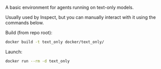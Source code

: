 A basic environment for agents running on text-only models.

Usually used by Inspect, but you can manually interact with it using the commands below.

Build (from repo root):

```bash
docker build -t text_only docker/text_only/
```

Launch:
```bash
docker run --rm -d text_only
```
